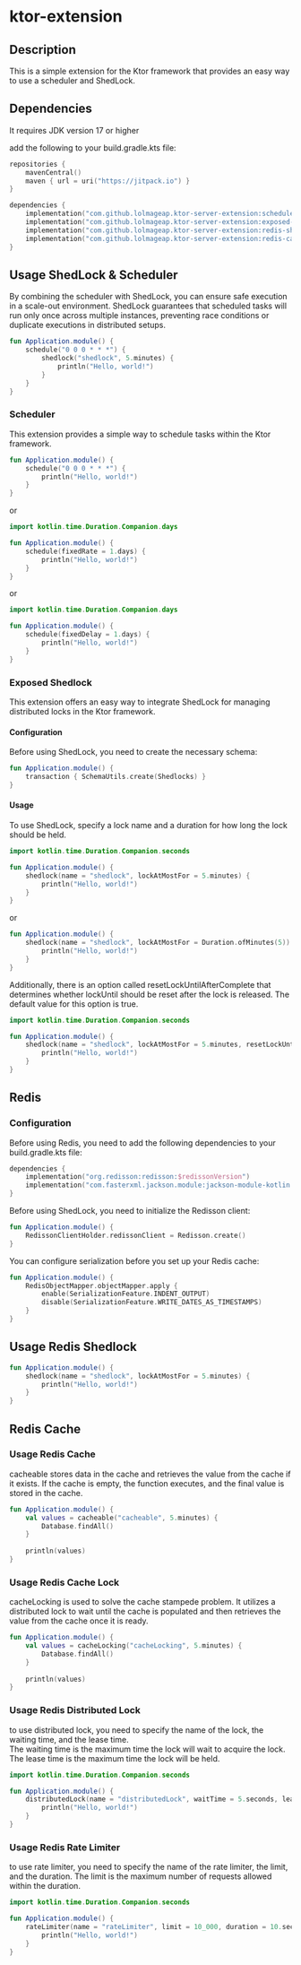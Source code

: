 # ktor-extension

## Description

This is a simple extension for the Ktor framework that provides an easy way to use a scheduler and ShedLock.

## Dependencies

It requires JDK version 17 or higher

add the following to your build.gradle.kts file:

```kotlin
repositories {
    mavenCentral()
    maven { url = uri("https://jitpack.io") }
}

dependencies {
    implementation("com.github.lolmageap.ktor-server-extension:scheduler:1.0.4")
    implementation("com.github.lolmageap.ktor-server-extension:exposed-shedlock:1.0.4")
    implementation("com.github.lolmageap.ktor-server-extension:redis-shedlock:1.0.4")
    implementation("com.github.lolmageap.ktor-server-extension:redis-cache:1.0.4")
}
```

## Usage ShedLock & Scheduler

By combining the scheduler with ShedLock, you can ensure safe execution in a scale-out environment.
ShedLock guarantees that scheduled tasks will run only once across multiple instances, preventing race conditions or
duplicate executions in distributed setups.

```kotlin
fun Application.module() {
    schedule("0 0 0 * * *") {
        shedlock("shedlock", 5.minutes) {
            println("Hello, world!")
        }
    }
}
```

### Scheduler

This extension provides a simple way to schedule tasks within the Ktor framework.

```kotlin
fun Application.module() {
    schedule("0 0 0 * * *") {
        println("Hello, world!")
    }
}
```

or

```kotlin
import kotlin.time.Duration.Companion.days

fun Application.module() {
    schedule(fixedRate = 1.days) {
        println("Hello, world!")
    }
}
```

or

```kotlin
import kotlin.time.Duration.Companion.days

fun Application.module() {
    schedule(fixedDelay = 1.days) {
        println("Hello, world!")
    }
}
```

### Exposed Shedlock

This extension offers an easy way to integrate ShedLock for managing distributed locks in the Ktor framework.

#### Configuration

Before using ShedLock, you need to create the necessary schema:

```kotlin
fun Application.module() {
    transaction { SchemaUtils.create(Shedlocks) }
}
```

#### Usage

To use ShedLock, specify a lock name and a duration for how long the lock should be held.

```kotlin
import kotlin.time.Duration.Companion.seconds

fun Application.module() {
    shedlock(name = "shedlock", lockAtMostFor = 5.minutes) {
        println("Hello, world!")
    }
}
```

or

```kotlin
fun Application.module() {
    shedlock(name = "shedlock", lockAtMostFor = Duration.ofMinutes(5)) {
        println("Hello, world!")
    }
}
```

Additionally, there is an option called resetLockUntilAfterComplete that determines whether lockUntil should be reset
after the lock is released.
The default value for this option is true.

```kotlin
import kotlin.time.Duration.Companion.seconds

fun Application.module() {
    shedlock(name = "shedlock", lockAtMostFor = 5.minutes, resetLockUntilAfterComplete = false) {
        println("Hello, world!")
    }
}
```

## Redis

### Configuration

Before using Redis, you need to add the following dependencies to your build.gradle.kts file:

```kotlin
dependencies {
    implementation("org.redisson:redisson:$redissonVersion")
    implementation("com.fasterxml.jackson.module:jackson-module-kotlin:$jacksonVersion")
}
```

Before using ShedLock, you need to initialize the Redisson client:

```kotlin
fun Application.module() {
    RedissonClientHolder.redissonClient = Redisson.create()
}
```

You can configure serialization before you set up your Redis cache:

```kotlin
fun Application.module() {
    RedisObjectMapper.objectMapper.apply {
        enable(SerializationFeature.INDENT_OUTPUT)
        disable(SerializationFeature.WRITE_DATES_AS_TIMESTAMPS)
    }
}
```

## Usage Redis Shedlock

```kotlin
fun Application.module() {
    shedlock(name = "shedlock", lockAtMostFor = 5.minutes) {
        println("Hello, world!")
    }
}
```

## Redis Cache

### Usage Redis Cache

cacheable stores data in the cache and retrieves the value from the cache if it exists. 
If the cache is empty, the function executes, and the final value is stored in the cache.

```kotlin
fun Application.module() {
    val values = cacheable("cacheable", 5.minutes) {
        Database.findAll()
    }
    
    println(values)
}
```

### Usage Redis Cache Lock

cacheLocking is used to solve the cache stampede problem. 
It utilizes a distributed lock to wait until the cache is populated and then retrieves the value from the cache once it is ready.

```kotlin
fun Application.module() {
    val values = cacheLocking("cacheLocking", 5.minutes) {
        Database.findAll()
    }
    
    println(values)
}
```

### Usage Redis Distributed Lock

to use distributed lock, you need to specify the name of the lock, the waiting time, and the lease time.  
The waiting time is the maximum time the lock will wait to acquire the lock.
The lease time is the maximum time the lock will be held.

```kotlin
import kotlin.time.Duration.Companion.seconds

fun Application.module() {
    distributedLock(name = "distributedLock", waitTime = 5.seconds, leaseTime = 1.seconds) {
        println("Hello, world!")
    }
}
```

### Usage Redis Rate Limiter

to use rate limiter, you need to specify the name of the rate limiter, the limit, and the duration.
The limit is the maximum number of requests allowed within the duration.

```kotlin
import kotlin.time.Duration.Companion.seconds

fun Application.module() {
    rateLimiter(name = "rateLimiter", limit = 10_000, duration = 10.seconds) {
        println("Hello, world!")
    }
}
```